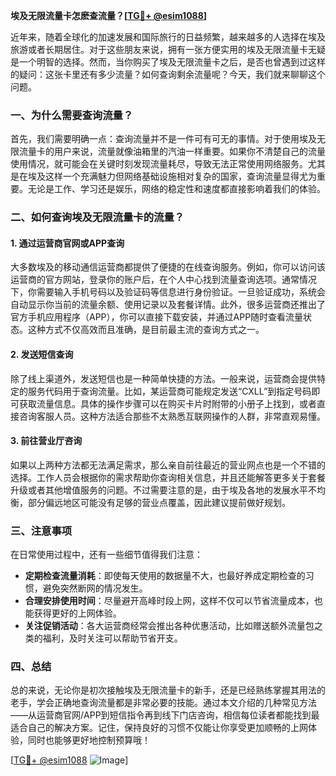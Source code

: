 **埃及无限流量卡怎麽查流量？[[TG💪+ @esim1088](https://t.me/s/esim1088)]**

近年来，随着全球化的加速发展和国际旅行的日益频繁，越来越多的人选择在埃及旅游或者长期居住。对于这些朋友来说，拥有一张方便实用的埃及无限流量卡无疑是一个明智的选择。然而，当你购买了埃及无限流量卡之后，是否也曾遇到过这样的疑问：这张卡里还有多少流量？如何查询剩余流量呢？今天，我们就来聊聊这个问题。

### 一、为什么需要查询流量？

首先，我们需要明确一点：查询流量并不是一件可有可无的事情。对于使用埃及无限流量卡的用户来说，流量就像油箱里的汽油一样重要。如果你不清楚自己的流量使用情况，就可能会在关键时刻发现流量耗尽，导致无法正常使用网络服务。尤其是在埃及这样一个充满魅力但网络基础设施相对复杂的国家，查询流量显得尤为重要。无论是工作、学习还是娱乐，网络的稳定性和速度都直接影响着我们的体验。

### 二、如何查询埃及无限流量卡的流量？

#### 1. 通过运营商官网或APP查询

大多数埃及的移动通信运营商都提供了便捷的在线查询服务。例如，你可以访问该运营商的官方网站，登录你的账户后，在个人中心找到流量查询选项。通常情况下，你需要输入手机号码以及验证码等信息进行身份验证。一旦验证成功，系统会自动显示你当前的流量余额、使用记录以及套餐详情。此外，很多运营商还推出了官方手机应用程序（APP），你可以直接下载安装，并通过APP随时查看流量状态。这种方式不仅高效而且准确，是目前最主流的查询方式之一。

#### 2. 发送短信查询

除了线上渠道外，发送短信也是一种简单快捷的方法。一般来说，运营商会提供特定的服务代码用于查询流量。比如，某运营商可能规定发送“CXLL”到指定号码即可获取流量信息。具体的操作步骤可以在购买卡片时附带的小册子上找到，或者直接咨询客服人员。这种方法适合那些不太熟悉互联网操作的人群，非常直观易懂。

#### 3. 前往营业厅咨询

如果以上两种方法都无法满足需求，那么亲自前往最近的营业网点也是一个不错的选择。工作人员会根据你的需求帮助你查询相关信息，并且还能解答更多关于套餐升级或者其他增值服务的问题。不过需要注意的是，由于埃及各地的发展水平不均衡，部分偏远地区可能没有足够的营业点覆盖，因此建议提前做好规划。

### 三、注意事项

在日常使用过程中，还有一些细节值得我们注意：

- **定期检查流量消耗**：即使每天使用的数据量不大，也最好养成定期检查的习惯，避免突然断网的情况发生。
- **合理安排使用时间**：尽量避开高峰时段上网，这样不仅可以节省流量成本，也能获得更好的上网体验。
- **关注促销活动**：各大运营商经常会推出各种优惠活动，比如赠送额外流量包之类的福利，及时关注可以帮助节省开支。

### 四、总结

总的来说，无论你是初次接触埃及无限流量卡的新手，还是已经熟练掌握其用法的老手，学会正确地查询流量都是非常必要的技能。通过本文介绍的几种常见方法——从运营商官网/APP到短信指令再到线下门店咨询，相信每位读者都能找到最适合自己的解决方案。记住，保持良好的习惯不仅能让你享受更加顺畅的上网体验，同时也能够更好地控制预算哦！

[[TG💪+ @esim1088](https://t.me/s/esim1088) ![Image](https://i.postimg.cc/4NQfJmqS/Snipaste-2025-05-13-00-14-12.png)]